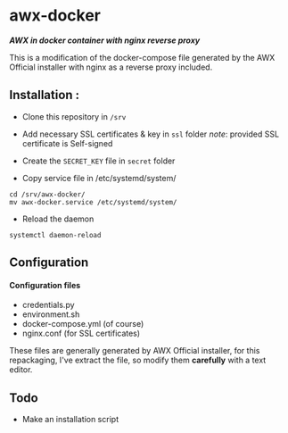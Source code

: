 # awx-docker

***AWX in docker container with nginx reverse proxy***

This is a modification of the docker-compose file generated by the AWX Official installer with nginx as a reverse proxy included.

## Installation : 

- Clone this repository in `/srv`
- Add necessary SSL certificates & key in `ssl` folder
*note*: provided SSL certificate is Self-signed

- Create the `SECRET_KEY` file in `secret` folder
- Copy service file in /etc/systemd/system/

```
cd /srv/awx-docker/
mv awx-docker.service /etc/systemd/system/
```

- Reload the daemon
```
systemctl daemon-reload
```
## Configuration

#### Configuration files

- credentials.py
- environment.sh
- docker-compose.yml (of course)
- nginx.conf (for SSL certificates)

These files are generally generated by AWX Official installer, for this repackaging, I've extract the file, so modify them **carefully** with a text editor.


## Todo

- Make an installation script
